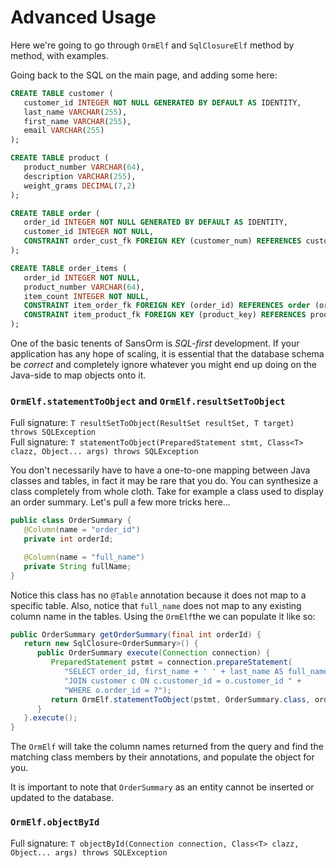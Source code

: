 # Advanced Usage

Here we're going to go through ```OrmElf``` and ```SqlClosureElf``` method by method, with examples.

Going back to the SQL on the main page, and adding some here:
```SQL
CREATE TABLE customer (
   customer_id INTEGER NOT NULL GENERATED BY DEFAULT AS IDENTITY,
   last_name VARCHAR(255),
   first_name VARCHAR(255),
   email VARCHAR(255)
);

CREATE TABLE product (
   product_number VARCHAR(64),
   description VARCHAR(255),
   weight_grams DECIMAL(7,2)
);

CREATE TABLE order (
   order_id INTEGER NOT NULL GENERATED BY DEFAULT AS IDENTITY,
   customer_id INTEGER NOT NULL,
   CONSTRAINT order_cust_fk FOREIGN KEY (customer_num) REFERENCES customer (customer_num)
);

CREATE TABLE order_items (
   order_id INTEGER NOT NULL,
   product_number VARCHAR(64),
   item_count INTEGER NOT NULL,
   CONSTRAINT item_order_fk FOREIGN KEY (order_id) REFERENCES order (order_id),
   CONSTRAINT item_product_fk FOREIGN KEY (product_key) REFERENCES product (product_key)
);
```
One of the basic tenents of SansOrm is _SQL-first_ development.  If your application has any hope of scaling, it is
essential that the database schema be _correct_ and completely ignore whatever you might end up doing on the Java-side
to map objects onto it.

### ```OrmElf.statementToObject``` and ```OrmElf.resultSetToObject```
Full signature: ```T resultSetToObject(ResultSet resultSet, T target) throws SQLException```  
Full signature: ```T statementToObject(PreparedStatement stmt, Class<T> clazz, Object... args) throws SQLException```

You don't necessarily have to have a one-to-one mapping between Java classes and tables, in fact it may be rare that
you do.  You can synthesize a class completely from whole cloth.  Take for example a class used to display an order 
summary.  Let's pull a few more tricks here...
```Java
public class OrderSummary {
   @Column(name = "order_id")
   private int orderId;

   @Column(name = "full_name")
   private String fullName;
}
```
Notice this class has no ```@Table``` annotation because it does not map to a specific table.  Also, notice that
```full_name``` does not map to any existing column name in the tables.  Using the ```OrmElf```the we can populate it 
like so:
```Java
public OrderSummary getOrderSummary(final int orderId) {
   return new SqlClosure<OrderSummary>() {
      public OrderSummary execute(Connection connection) {
         PreparedStatement pstmt = connection.prepareStatement(
            "SELECT order_id, first_name + ' ' + last_name AS full_name FROM order o " +
            "JOIN customer c ON c.customer_id = o.customer_id " +
            "WHERE o.order_id = ?");
         return OrmElf.statementToObject(pstmt, OrderSummary.class, orderId);
      }
   }.execute();
}
```
The ```OrmElf``` will take the column names returned from the query and find the matching class members by their
annotations, and populate the object for you.

It is important to note that ```OrderSummary``` as an entity cannot be inserted or updated to the database.

### ```OrmElf.objectById```
Full signature: ```T objectById(Connection connection, Class<T> clazz, Object... args) throws SQLException```
